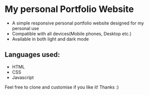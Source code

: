 # My personal Portfolio Website

- A simple responsive personal portfolio website designed for my personal use
- Compatible with all devices(Mobile phones, Desktop etc.)
- Available in both light and dark mode

## Languages used:
- HTML
- CSS
- Javascript

Feel free to clone and customise if you like it! Thanks :) 
